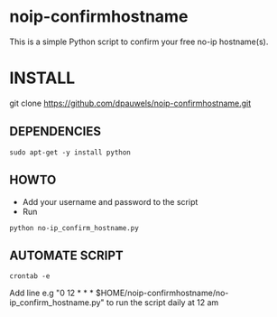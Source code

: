 # noip-confirmhostname
This is a simple Python script to confirm your free no-ip hostname(s).

# INSTALL
git clone https://github.com/dpauwels/noip-confirmhostname.git

## DEPENDENCIES
```
sudo apt-get -y install python
```
## HOWTO
 - Add your username and password to the script
 - Run 
 ```
 python no-ip_confirm_hostname.py
 ```
 
## AUTOMATE SCRIPT
  ```
  crontab -e
  ```
  
Add line e.g "0 12 * * * $HOME/noip-confirmhostname/no-ip_confirm_hostname.py" to run the script daily at 12 am
